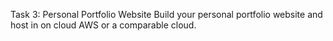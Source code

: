 Task 3: Personal Portfolio Website 
Build your personal portfolio website and host in on cloud AWS or a 
comparable cloud.


